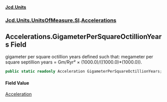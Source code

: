 #### [Jcd.Units](index 'index')
### [Jcd.Units.UnitsOfMeasure.SI](Jcd.Units.UnitsOfMeasure.SI 'Jcd.Units.UnitsOfMeasure.SI').[Accelerations](Accelerations 'Jcd.Units.UnitsOfMeasure.SI.Accelerations')

## Accelerations.GigameterPerSquareOctillionYears Field

gigameter per square octillion years defined such that: megameter per square septillion years = Gm/Ryr² ×
(1000.0)/((1000.0)*(1000.0)).

```csharp
public static readonly Acceleration GigameterPerSquareOctillionYears;
```

#### Field Value
[Acceleration](Acceleration 'Jcd.Units.UnitTypes.Acceleration')